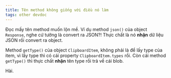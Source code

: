 ```yaml
---
title: Tên method không giống với điều nó làm
tags: other devdoc
---
```


Đọc mấy tên method muốn lộn mề. Ví dụ method `json()` của object `Response`, nghe cứ tưởng là convert ra JSON?! Thực chất là nó **nhận** dữ liệu JSON rồi convert ra object.

Method `getType()` của object `ClipboardItem`, không phải là để lấy type của item, vì lấy type thì có cái property `ClipboardItem.types` rồi. Còn cái method `getType()` thì thực chất **nhận** tên type rồi trả về cái blob.

Hài.